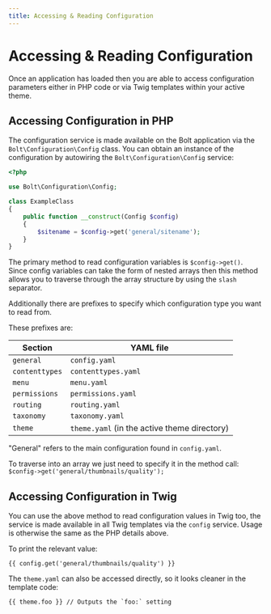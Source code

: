 ```yaml
---
title: Accessing & Reading Configuration
---
```

Accessing & Reading Configuration
=================================

Once an application has loaded then you are able to access configuration
parameters either in PHP code or via Twig templates within your active theme.

Accessing Configuration in PHP
------------------------------

The configuration service is made available on the Bolt application via the `Bolt\Configuration\Config` class.
You can obtain an instance of the configuration by autowiring the `Bolt\Configuration\Config` service:

```php
<?php

use Bolt\Configuration\Config;

class ExampleClass
{
    public function __construct(Config $config)
    {
        $sitename = $config->get('general/sitename');
    }
}
```

The primary method to read configuration variables is `$config->get()`.
Since config variables can take the form of nested arrays then this method
allows you to traverse through the array structure by using the `slash`
separator.

Additionally there are prefixes to specify which configuration type you want to
read from.

These prefixes are:

| Section        | YAML file |
| ---------------| --------- |
| `general`      | `config.yaml`
| `contenttypes` | `contenttypes.yaml`
| `menu`         | `menu.yaml`
| `permissions`  | `permissions.yaml`
| `routing`      | `routing.yaml`
| `taxonomy`     | `taxonomy.yaml`
| `theme`        | `theme.yaml` (in the active theme directory)

"General" refers to the main configuration found in `config.yaml`. 

To traverse into an array we just need to specify it in the method call:
`$config->get('general/thumbnails/quality');`

Accessing Configuration in Twig
-------------------------------

You can use the above method to read configuration values in Twig too, the
service is made available in all Twig templates via the `config` service. Usage
is otherwise the same as the PHP details above.

To print the relevant value:

```twig
{{ config.get('general/thumbnails/quality') }}
```

The `theme.yaml` can also be accessed directly, so it looks cleaner in the
template code:

```twig
{{ theme.foo }} // Outputs the `foo:` setting
```
